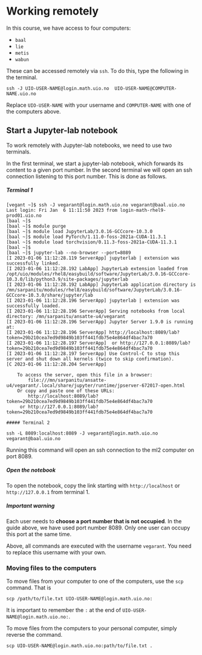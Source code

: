# Working remotely

In this course, we have access to four computers:

* `baal`
* `lie`
* `metis`
* `wabun`

These can be accessed remotely via `ssh`. To do this, type the following in the terminal.

```
ssh -J UIO-USER-NAME@login.math.uio.no  UIO-USER-NAME@COMPUTER-NAME.uio.no
```
Replace `UIO-USER-NAME` with your username and `COMPUTER-NAME` with one of the computers above.

## Start a Jupyter-lab notebook

To work remotely with Jupyter-lab notebooks, we need to use two terminals. 

In the first terminal, we start a jupyter-lab notebook, which forwards its content to a given port number. In the second terminal we will open an ssh connection listening to this port number. This is done as follows.
##### Terminal 1
```
[vegant ~]$ ssh -J vegarant@login.math.uio.no vegarant@baal.uio.no
Last login: Fri Jan  6 11:11:50 2023 from login-math-rhel9-prod01.uio.no
[baal ~]$ 
[baal ~]$ module purge 
[baal ~]$ module load JupyterLab/3.0.16-GCCcore-10.3.0
[baal ~]$ module load PyTorch/1.11.0-foss-2021a-CUDA-11.3.1 
[baal ~]$ module load torchvision/0.11.3-foss-2021a-CUDA-11.3.1
[baal ~]$ 
[baal ~]$ jupyter-lab --no-browser --port=8089
[I 2023-01-06 11:12:28.119 ServerApp] jupyterlab | extension was successfully linked.
[I 2023-01-06 11:12:28.192 LabApp] JupyterLab extension loaded from /opt/uio/modules/rhel8/easybuild/software/JupyterLab/3.0.16-GCCcore-10.3.0/lib/python3.9/site-packages/jupyterlab
[I 2023-01-06 11:12:28.192 LabApp] JupyterLab application directory is /mn/sarpanitu/modules/rhel8/easybuild/software/JupyterLab/3.0.16-GCCcore-10.3.0/share/jupyter/lab
[I 2023-01-06 11:12:28.196 ServerApp] jupyterlab | extension was successfully loaded.
[I 2023-01-06 11:12:28.196 ServerApp] Serving notebooks from local directory: /mn/sarpanitu/ansatte-u4/vegarant
[I 2023-01-06 11:12:28.196 ServerApp] Jupyter Server 1.9.0 is running at:
[I 2023-01-06 11:12:28.196 ServerApp] http://localhost:8089/lab?token=29b210cea7ed9d9849b103ff441fdb75e4e864df4bac7a70
[I 2023-01-06 11:12:28.197 ServerApp]  or http://127.0.0.1:8089/lab?token=29b210cea7ed9d9849b103ff441fdb75e4e864df4bac7a70
[I 2023-01-06 11:12:28.197 ServerApp] Use Control-C to stop this server and shut down all kernels (twice to skip confirmation).
[C 2023-01-06 11:12:28.204 ServerApp] 
    
    To access the server, open this file in a browser:
        file:///mn/sarpanitu/ansatte-u4/vegarant/.local/share/jupyter/runtime/jpserver-672017-open.html
    Or copy and paste one of these URLs:
        http://localhost:8089/lab?token=29b210cea7ed9d9849b103ff441fdb75e4e864df4bac7a70
     or http://127.0.0.1:8089/lab?token=29b210cea7ed9d9849b103ff441fdb75e4e864df4bac7a70
```

```
##### Terminal 2

ssh -L 8089:localhost:8089 -J vegarant@login.math.uio.no vegarant@baal.uio.no
```
Running this command will open an ssh connection to the ml2 computer on port 8089. 

##### Open the notebook

To open the notebook, copy the link starting with `http://localhost` or `http://127.0.0.1` from terminal 1.

##### Important warning
Each user needs to **choose a port number that is not occupied**. In the guide above, we have used port number 8089. Only one user can occupy this port at the same time. 

Above, all commands are executed with the username `vegarant`. You need to replace this username with your own.

### Moving files to the computers
To move files from your computer to one of the computers, use the `scp` command.
That is 
```
scp /path/to/file.txt UIO-USER-NAME@login.math.uio.no:
```
It is important to remember the `:` at the end of `UIO-USER-NAME@login.math.uio.no:`.

To move files from the computers to your personal computer, simply reverse the command.
```
scp UIO-USER-NAME@login.math.uio.no:path/to/file.txt .
```


